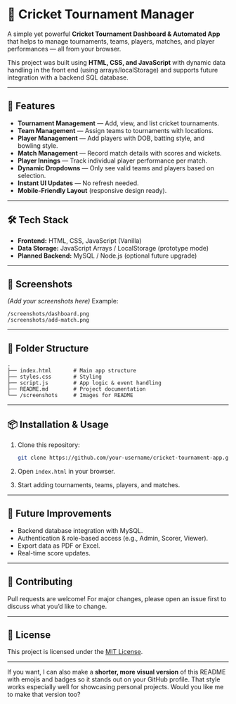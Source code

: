 # 🏏 Cricket Tournament Manager

A simple yet powerful **Cricket Tournament Dashboard & Automated App** that helps to manage tournaments, teams, players, matches, and player performances — all from your browser.

This project was built using **HTML, CSS, and JavaScript** with dynamic data handling in the front end (using arrays/localStorage) and supports future integration with a backend SQL database.

---

## 🚀 Features

* **Tournament Management** — Add, view, and list cricket tournaments.
* **Team Management** — Assign teams to tournaments with locations.
* **Player Management** — Add players with DOB, batting style, and bowling style.
* **Match Management** — Record match details with scores and wickets.
* **Player Innings** — Track individual player performance per match.
* **Dynamic Dropdowns** — Only see valid teams and players based on selection.
* **Instant UI Updates** — No refresh needed.
* **Mobile-Friendly Layout** (responsive design ready).

---

## 🛠️ Tech Stack

* **Frontend:** HTML, CSS, JavaScript (Vanilla)
* **Data Storage:** JavaScript Arrays / LocalStorage (prototype mode)
* **Planned Backend:** MySQL / Node.js (optional future upgrade)

---

## 📸 Screenshots

*(Add your screenshots here)*
Example:

```
/screenshots/dashboard.png
/screenshots/add-match.png
```

---

## 📂 Folder Structure

```
.
├── index.html       # Main app structure
├── styles.css       # Styling
├── script.js        # App logic & event handling
├── README.md        # Project documentation
└── /screenshots     # Images for README
```

---

## 📦 Installation & Usage

1. Clone this repository:

   ```bash
   git clone https://github.com/your-username/cricket-tournament-app.git
   ```
2. Open `index.html` in your browser.
3. Start adding tournaments, teams, players, and matches.

---

## 🎯 Future Improvements

* Backend database integration with MySQL.
* Authentication & role-based access (e.g., Admin, Scorer, Viewer).
* Export data as PDF or Excel.
* Real-time score updates.

---

## 🤝 Contributing

Pull requests are welcome!
For major changes, please open an issue first to discuss what you’d like to change.

---

## 📜 License

This project is licensed under the [MIT License](LICENSE).

---

If you want, I can also make a **shorter, more visual version** of this README with emojis and badges so it stands out on your GitHub profile. That style works especially well for showcasing personal projects. Would you like me to make that version too?
